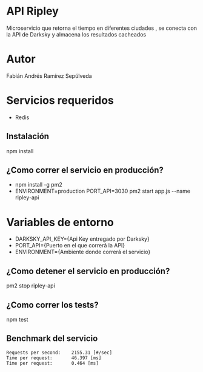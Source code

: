 # API Ripley
Microservicio que retorna el tiempo en diferentes ciudades , se conecta con la API de Darksky y almacena los resultados cacheados

# Autor
Fabián Andrés Ramírez Sepúlveda

# Servicios requeridos
- Redis

## Instalación
npm install

## ¿Como correr el servicio en producción?
- npm install -g pm2
- ENVIRONMENT=production PORT_API=3030 pm2 start app.js --name ripley-api

# Variables de entorno
- DARKSKY_API_KEY={Api Key entregado por Darksky}
- PORT_API={Puerto en el que correrá la API}
- ENVIRONMENT={Ambiente donde correrá el servicio}

## ¿Como detener el servicio en producción?
pm2 stop ripley-api

## ¿Como correr los tests?
npm test

## Benchmark del servicio
```
Requests per second:    2155.31 [#/sec]
Time per request:       46.397 [ms]
Time per request:       0.464 [ms]
```